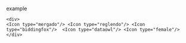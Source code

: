 example

    <div>
    <Icon type="mergado"/> <Icon type="reglendo"/> <Icon type="biddingfox"/>  <Icon type="dataowl"/> <Icon type="female"/>
    </div>
